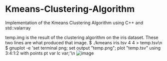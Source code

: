 # Kmeans-Clustering-Algorithm
Implementation of the Kmeans Clustering Algorithm using C++ and std::valarray

temp.img is the result of the clustering algorithm on the iris dataset.
These two lines are what produced that image.
$ ./kmeans iris.tsv 4 4 > temp.tsv\n
$ gnuplot -e 'set terminal png; set output "temp.png"; plot "temp.tsv" using 3:4:1:2 with points pt var lc var;'\n
![image](https://user-images.githubusercontent.com/85182563/134194453-5533a0e7-cd6b-4dca-8bee-345380e80792.png)
